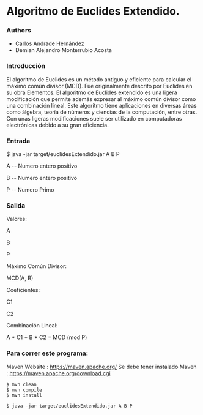 Algoritmo de Euclides Extendido.
====================
### Authors 
- Carlos Andrade Hernández
- Demian Alejandro Monterrubio Acosta

### Introducción
El algoritmo de Euclides es un método antiguo y eficiente para calcular el máximo común divisor (MCD). Fue originalmente descrito por Euclides en su obra Elementos. El algoritmo de Euclides extendido es una ligera modificación que permite además expresar al máximo común divisor como una combinación lineal. Este algoritmo tiene aplicaciones en diversas áreas como álgebra, teoría de números y ciencias de la computación, entre otras. Con unas ligeras modificaciones suele ser utilizado en computadoras electrónicas debido a su gran eficiencia.

### Entrada

$ java -jar target/euclidesExtendido.jar A B P

A -- Numero entero positivo

B -- Numero entero positivo

P -- Numero Primo

### Salida

Valores:

  A

  B

  P

Máximo Común Divisor:

  MCD(A, B) 

Coeficientes:
  
  C1
  
  C2

Combinación Lineal:
  
  A * C1 + B * C2 = MCD (mod P)


### Para correr este programa:
Maven Website : https://maven.apache.org/
Se debe tener instalado Maven : https://maven.apache.org/download.cgi

```
$ mvn clean
$ mvn compile
$ mvn install  

$ java -jar target/euclidesExtendido.jar A B P

```